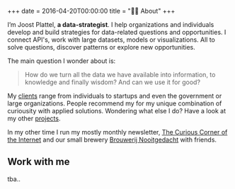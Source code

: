 +++
date = 2016-04-20T00:00:00
title = "👨‍💻 About"
+++

I’m Joost Plattel, **a data-strategist**. I help organizations and individuals develop and build strategies for data-related questions and opportunities.  I connect API's, work with large datasets, models or visualizations. All to solve questions, discover patterns or explore new opportunities. 

The main question I wonder about is:

> How do we turn all the data we have available into information, to knowledge and finally wisdom? And can we use it for good?

My [clients](/client) range from individuals to startups and even the government or large organizations. People recommend my for my unique combination of curiousity with applied solutions. Wondering what else I do? Have a look at my other [projects](/projects). 

In my other time I run my mostly monthly newsletter, [The Curious Corner of the Internet](https://curiouscorner.nl) and our small brewery [Brouwerij Nooitgedacht](http://brouwerijnooitgedacht.nl/) with friends.</a>

## Work with me

tba..